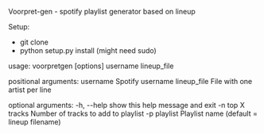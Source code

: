 Voorpret-gen - spotify playlist generator based on lineup

Setup:
- git clone
- python setup.py install (might need sudo)

usage: voorpretgen [options] username lineup_file

positional arguments:
  username         Spotify username
  lineup_file      File with one artist per line

optional arguments:
  -h, --help       show this help message and exit
  -n top X tracks  Number of tracks to add to playlist
  -p playlist      Playlist name (default = lineup filename)
